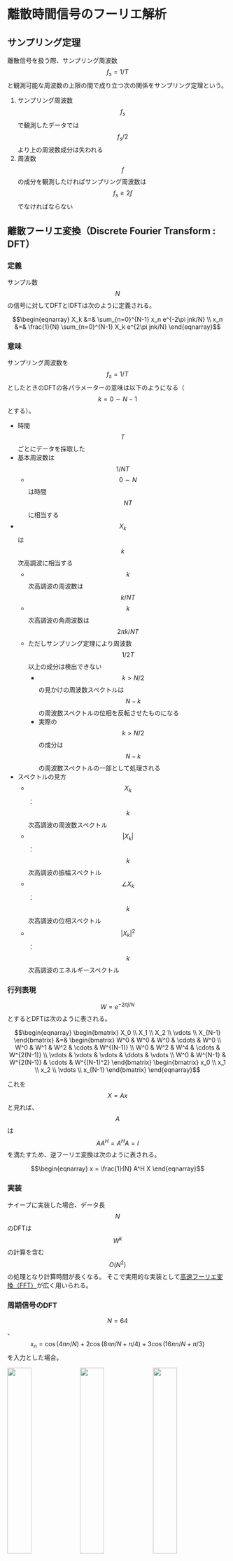 # 離散時間信号のフーリエ解析

## サンプリング定理

離散信号を扱う際、サンプリング周波数 $$f_s = 1/T$$ と観測可能な周波数の上限の間で成り立つ次の関係をサンプリング定理という。

1. サンプリング周波数 $$f_s$$ で観測したデータでは $$f_s/2$$ より上の周波数成分は失われる
2. 周波数 $$f$$ の成分を観測したければサンプリング周波数は $$f_s \geq 2f$$ でなければならない

## 離散フーリエ変換（Discrete Fourier Transform : DFT）

### 定義

サンプル数 $$N$$ の信号に対してDFTとIDFTは次のように定義される。

$$\begin{eqnarray}
X_k &=& \sum_{n=0}^{N-1} x_n e^{-2\pi jnk/N} \\
x_n &=& \frac{1}{N} \sum_{n=0}^{N-1} X_k e^{2\pi jnk/N}
\end{eqnarray}$$

### 意味

サンプリング周波数を $$f_s = 1/T$$ としたときのDFTの各パラメーターの意味は以下のようになる（$$k=0\sim N-1$$ とする）。

* 時間 $$T$$ ごとにデータを採取した
* 基本周波数は $$1/NT$$
  * $$0\sim N$$ は時間 $$NT$$ に相当する
* $$X_k$$ は $$k$$ 次高調波に相当する
  * $$k$$ 次高調波の周波数は $$k/NT$$
  * $$k$$ 次高調波の角周波数は $$2\pi k/NT$$
  * ただしサンプリング定理により周波数 $$1/2T$$ 以上の成分は検出できない
    * $$k> N/2$$ の見かけの周波数スペクトルは $$N-k$$ の周波数スペクトルの位相を反転させたものになる
    * 実際の $$k> N/2$$ の成分は $$N-k$$ の周波数スペクトルの一部として処理される
* スペクトルの見方
  * $$X_k$$：$$k$$ 次高調波の周波数スペクトル
  * $$|X_k|$$：$$k$$ 次高調波の振幅スペクトル
  * $$\angle X_k$$：$$k$$ 次高調波の位相スペクトル
  * $$|X_k|^2$$：$$k$$ 次高調波のエネルギースペクトル

### 行列表現

$$W = e^{-2\pi j/N}$$ とするとDFTは次のように表される。

$$\begin{eqnarray}
\begin{bmatrix} X_0 \\ X_1 \\ X_2 \\ \vdots \\ X_{N-1} \end{bmatrix}
&=& \begin{bmatrix} W^0 & W^0 & W^0 & \cdots & W^0 \\
W^0 & W^1 & W^2 & \cdots & W^{(N-1)} \\
W^0 & W^2 & W^4 & \cdots & W^{2(N-1)} \\
\vdots & \vdots & \vdots & \ddots & \vdots \\
W^0 & W^{N-1} & W^{2(N-1)} & \cdots & W^{(N-1)^2}
\end{bmatrix}
\begin{bmatrix}
x_0 \\ x_1 \\ x_2 \\ \vdots \\ x_{N-1}
\end{bmatrix}
\end{eqnarray}$$

これを $$X = Ax$$ と見れば、$$A$$ は $$AA^H = A^HA = I$$ を満たすため、逆フーリエ変換は次のように表される。

$$\begin{eqnarray}
x = \frac{1}{N} A^H X
\end{eqnarray}$$

### 実装

ナイーブに実装した場合、データ長 $$N$$ のDFTは $$W^k$$ の計算を含む $$O(N^2)$$ の処理となり計算時間が長くなる。
そこで実用的な実装として[高速フーリエ変換（FFT）](../algorithm/fast_fourier_transform.md)が広く用いられる。

### 周期信号のDFT

$$N=64$$ 、$$x_n = \cos(4\pi n/N) + 2\cos(8\pi n/N+\pi/4) + 3\cos(16\pi n/N+\pi/3)$$ を入力とした場合。

<img src="dft_fig1.png" width=33%><img src="dft_fig2.png" width=33%><img src="dft_fig3.png" width=33%>

### 非周期信号のDFT

<img src="fft_lenna.png" width=40%>

<img src="dft_fig4.png" width=33%><img src="dft_fig5.png" width=33%><img src="dft_fig6.png" width=33%>

## ピリオドグラム（periodgram）

信号にはある程度のノイズが含まれていることが想定されるため、確率的な扱いをしたいケースがある。
**ピリオドグラム**は角周波数 $$\Omega$$ ごとにエネルギースペクトルの平均を計算し、ノイズの影響を減らしたものである。

$$\begin{eqnarray}
P(\Omega) = \frac{1}{N} \left| \sum_{n=0}^{N-1} x_n e^{-jn\Omega T} \right| ^2
\end{eqnarray}$$

## ソースコード

周期信号のDFT

```py
import numpy as np
import matplotlib.pyplot as plt

n = 64
ts = np.array([i for i in range(n)])
raw = np.cos(4*np.pi*ts/n) + 2*np.cos(8*np.pi*ts/n+np.pi/4) + 3*np.cos(16*np.pi*ts/n+np.pi/3)

#plt.plot(ts, raw); plt.show()

#radix2dft, radix2idftが必要

dft = radix2fft(raw)
amp = np.absolute(dft)
phs = np.arctan2(np.array(dft.imag, dtype=np.int), np.array(dft.real, dtype=np.int))

#plt.plot(ts, amp); plt.show()
#plt.plot(ts, phs); plt.show()
```

非周期信号のDFT

```py
import numpy as np
import matplotlib.pyplot as plt
import cv2

img = cv2.imread('Lenna.png', cv2.IMREAD_GRAYSCALE)
smp = cv2.cvtColor(img, cv2.COLOR_GRAY2RGB)
for i in range(512):
    smp[100][i] = [255, 0, 0]
    smp[200][i] = [0, 0, 255]
cv2.imwrite('fft_lenna.png', smp)

r1 = img[100]
r2 = img[200]
xs = [x for x in range(512)]

#plt.plot(xs, r1, color='blue'); plt.plot(xs, r2, color='red'); plt.show()

#radix2dft, radix2idftが必要

dft1 = radix2fft(r1)
amp1 = np.absolute(dft1)
phs1 = np.arctan2(np.array(dft1.imag, dtype=np.int), np.array(dft1.real, dtype=np.int))
dft2 = radix2fft(r2)
amp2 = np.absolute(dft2)
phs2 = np.arctan2(np.array(dft2.imag, dtype=np.int), np.array(dft2.real, dtype=np.int))

#plt.plot(xs, amp1, color='blue'); plt.plot(xs, amp2, color='red'); plt.show()
#plt.plot(xs, phs1, color='blue'); plt.plot(xs, phs2, color='red'); plt.show()
```
